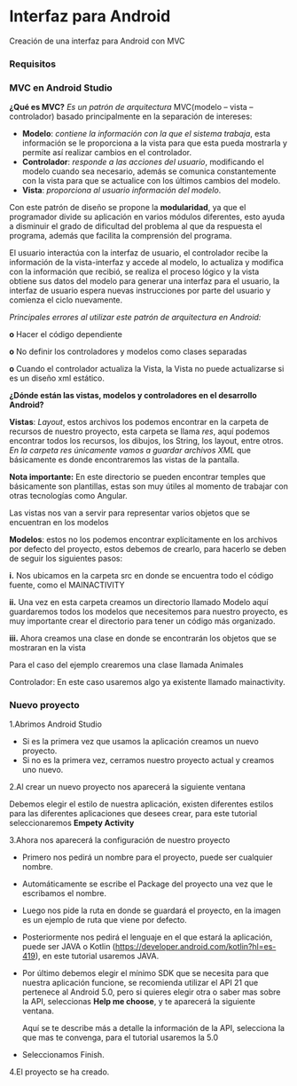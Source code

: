 # Interfaz para Android
Creación de una interfaz para Android con MVC

### Requisitos

### MVC en Android Studio

**¿Qué es MVC?** *Es un patrón de arquitectura* MVC(modelo – vista – controlador) basado principalmente en la separación de intereses: 

- **Modelo**: *contiene la información con la que el sistema trabaja*, esta información se le proporciona a la vista para que esta pueda mostrarla y permite así realizar cambios en el controlador. 
- **Controlador**: *responde a las acciones del usuario*, modificando el modelo cuando sea necesario, además se comunica constantemente con la vista para que se actualice con los últimos cambios del modelo. 
- **Vista**: *proporciona al usuario información del modelo*. 

Con este patrón de diseño se propone la **modularidad**, ya que el programador divide su aplicación en varios módulos diferentes, esto ayuda a disminuir el grado de dificultad del problema al que da respuesta el programa, además que facilita la comprensión del programa. 

El usuario interactúa con la interfaz de usuario, el controlador recibe la información de la vista-interfaz y accede al modelo, lo actualiza y modifica con la información que recibió, se realiza el proceso lógico y la vista obtiene sus datos del modelo para generar una interfaz para el usuario, la interfaz de usuario espera nuevas instrucciones por parte del usuario y comienza el ciclo nuevamente. 

*Principales errores al utilizar este patrón de arquitectura en Android:*

  **o**	Hacer el código dependiente 
  
  **o**	No definir los controladores y modelos como clases separadas 
  
  **o**	Cuando el controlador actualiza la Vista, la Vista no puede actualizarse si es un diseño xml estático.
  
**¿Dónde están las vistas, modelos y controladores en el desarrollo Android?**

**Vistas**: *Layout*, estos archivos los podemos encontrar en la carpeta de recursos de nuestro proyecto, esta carpeta se llama *res*, aquí podemos encontrar todos los recursos, los dibujos, los String, los layout, entre otros. *En la carpeta res únicamente vamos a guardar archivos XML* que básicamente es donde encontraremos las vistas de la pantalla.

**Nota importante:** En este directorio se pueden encontrar temples que básicamente son plantillas, estas son muy útiles al momento de trabajar con otras tecnologías como Angular.

Las vistas nos van a servir para representar varios objetos que se encuentran en los modelos 

**Modelos**: estos no los podemos encontrar explícitamente en los archivos por defecto del proyecto, estos debemos de crearlo, para hacerlo se deben de seguir los siguientes pasos:

**i.**	Nos ubicamos en la carpeta src en donde se encuentra todo el código fuente, como el MAINACTIVITY

**ii.**	Una vez en esta carpeta creamos un directorio llamado Modelo aquí guardaremos todos los modelos que necesitemos para nuestro proyecto, es muy importante crear el directorio para tener un código más organizado. 

**iii.**	Ahora creamos una clase en donde se encontrarán los objetos que se mostraran en la vista

Para el caso del ejemplo crearemos una clase llamada Animales 

Controlador: En este caso usaremos algo ya existente llamado mainactivity.

### Nuevo proyecto
1.Abrimos Android Studio 
  - Si es la primera vez que usamos la aplicación creamos un nuevo proyecto. 
  - Si no es la primera vez, cerramos nuestro proyecto actual y creamos uno nuevo. 

2.Al crear un nuevo proyecto nos aparecerá la siguiente ventana 

Debemos elegir el estilo de nuestra aplicación, existen diferentes estilos para las diferentes aplicaciones que desees crear, para este tutorial seleccionaremos **Empety Activity** 

3.Ahora nos aparecerá la configuración de nuestro proyecto 
  - Primero nos pedirá un nombre para el proyecto, puede ser cualquier nombre.
  - Automáticamente se escribe el Package del proyecto una vez que le escribamos el nombre.
  - Luego nos pide la ruta en donde se guardará el proyecto, en la imagen es un ejemplo de ruta que viene por defecto.
  - Posteriormente nos pedirá el lenguaje en el que estará la aplicación, puede ser JAVA o Kotlin (https://developer.android.com/kotlin?hl=es-419), en este tutorial usaremos JAVA.
  - Por último debemos elegir el mínimo SDK que se necesita para que nuestra aplicación funcione, se recomienda utilizar el API 21 que pertenece al Android 5.0, pero si quieres elegir otra o saber mas sobre la API, seleccionas **Help me choose**, y te aparecerá la siguiente ventana.

    Aquí se te describe más a detalle la información de la API, selecciona la que mas te convenga, para     el tutorial usaremos la 5.0 
  - Seleccionamos Finish.
  
4.El proyecto se ha creado. 

